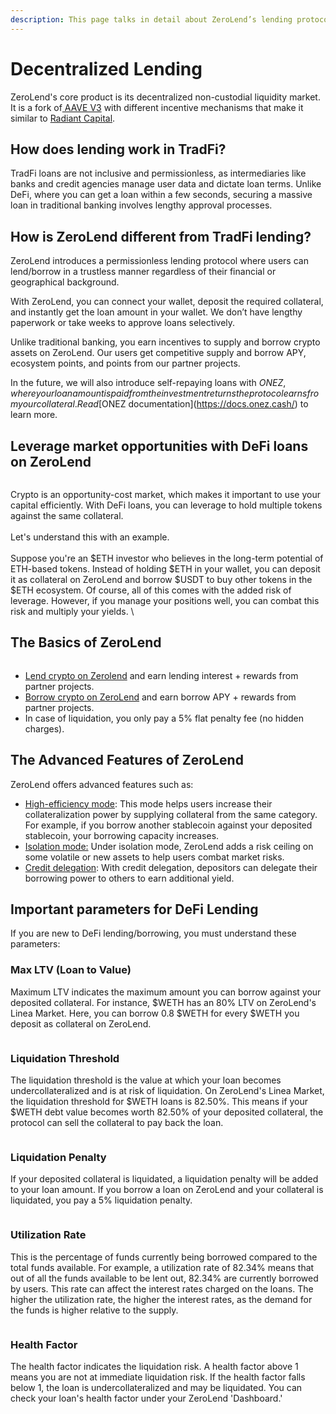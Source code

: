 ```yaml
---
description: This page talks in detail about ZeroLend’s lending protocol.
---
```


# Decentralized Lending

ZeroLend's core product is its decentralized non-custodial liquidity market. It is a fork of[ AAVE V3](https://aave.com/) with different incentive mechanisms that make it similar to [Radiant Capital](https://radiant.capital/).

## How does lending work in TradFi?      &#x20;

TradFi loans are not inclusive and permissionless, as intermediaries like banks and credit agencies manage user data and dictate loan terms. Unlike DeFi, where you can get a loan within a few seconds, securing a massive loan in traditional banking involves lengthy approval processes.&#x20;

## How is ZeroLend different from TradFi lending?

ZeroLend introduces a permissionless lending protocol where users can lend/borrow in a trustless manner regardless of their financial or geographical background.&#x20;

With ZeroLend, you can connect your wallet, deposit the required collateral, and instantly get the loan amount in your wallet. We don’t have lengthy paperwork or take weeks to approve loans selectively.     &#x20;

Unlike traditional banking, you earn incentives to supply and borrow crypto assets on ZeroLend. Our users get competitive supply and borrow APY, ecosystem points, and points from our partner projects.&#x20;

In the future, we will also introduce self-repaying loans with $ONEZ, where your loan amount is paid from the investment returns the protocol earns from your collateral. Read [$ONEZ documentation](https://docs.onez.cash/) to learn more.&#x20;

## Leverage market opportunities with DeFi loans on ZeroLend

<figure><img src="../.gitbook/assets/ZL Doc - Lending Compared.png" alt=""><figcaption></figcaption></figure>

Crypto is an opportunity-cost market, which makes it important to use your capital efficiently. With DeFi loans, you can leverage to hold multiple tokens against the same collateral.\
\
Let's understand this with an example.\
\
Suppose you're an $ETH investor who believes in the long-term potential of ETH-based tokens. Instead of holding $ETH in your wallet, you can deposit it as collateral on ZeroLend and borrow $USDT to buy other tokens in the $ETH ecosystem. Of course, all of this comes with the added risk of leverage. However, if you manage your positions well, you can combat this risk and multiply your yields. \




## The Basics of ZeroLend

<figure><img src="../.gitbook/assets/ZL Doc - Lending Borrowing.png" alt=""><figcaption></figcaption></figure>

* [Lend crypto on Zerolend](https://docs.zerolend.xyz/tutorials/how-to-supply-on-zerolend) and earn lending interest + rewards from partner projects.
* [Borrow crypto on ZeroLend](https://docs.zerolend.xyz/tutorials/how-to-borrow-on-zerolend) and earn borrow APY + rewards from partner projects.&#x20;
* In case of liquidation, you only pay a 5% flat penalty fee (no hidden charges). &#x20;

## The Advanced Features of ZeroLend

ZeroLend offers advanced features such as:&#x20;

* [High-efficiency mode](https://docs.zerolend.xyz/capital-efficiency/high-efficiency-mode-e-mode): This mode helps users increase their collateralization power by supplying collateral from the same category. For example, if you borrow another stablecoin against your deposited stablecoin, your borrowing capacity increases. &#x20;
* [Isolation mode:](https://docs.zerolend.xyz/capital-efficiency/isolation-mode) Under isolation mode, ZeroLend adds a risk ceiling on some volatile or new assets to help users combat market risks.&#x20;
* [Credit delegation](https://docs.zerolend.xyz/capital-efficiency/credit-delegation): With credit delegation, depositors can delegate their borrowing power to others to earn additional yield.&#x20;

## Important parameters for DeFi Lending

If you are new to DeFi lending/borrowing, you must understand these parameters:

### **Max LTV (Loan to Value)**

Maximum LTV indicates the maximum amount you can borrow against your deposited collateral. For instance, $WETH has an 80% LTV on ZeroLend's Linea Market. Here, you can borrow 0.8 $WETH for every $WETH you deposit as collateral on ZeroLend.&#x20;

<figure><img src="../.gitbook/assets/image (33).png" alt=""><figcaption></figcaption></figure>

### **Liquidation Threshold**

The liquidation threshold is the value at which your loan becomes undercollateralized and is at risk of liquidation. On ZeroLend's Linea Market, the liquidation threshold for $WETH loans is 82.50%. This means if your $WETH debt value becomes worth 82.50% of your deposited collateral, the protocol can sell the collateral to pay back the loan.

<figure><img src="../.gitbook/assets/image (34).png" alt=""><figcaption></figcaption></figure>

### **Liquidation Penalty**

&#x20;If your deposited collateral is liquidated, a liquidation penalty will be added to your loan amount. If you borrow a loan on ZeroLend and your collateral is liquidated, you pay a 5% liquidation penalty.&#x20;

<figure><img src="../.gitbook/assets/image (35).png" alt=""><figcaption></figcaption></figure>

### **Utilization Rate**

This is the percentage of funds currently being borrowed compared to the total funds available. For example, a utilization rate of 82.34% means that out of all the funds available to be lent out, 82.34% are currently borrowed by users. This rate can affect the interest rates charged on the loans. The higher the utilization rate, the higher the interest rates, as the demand for the funds is higher relative to the supply.

<figure><img src="../.gitbook/assets/image (36).png" alt=""><figcaption></figcaption></figure>

### **Health Factor**

The health factor indicates the liquidation risk. A health factor above 1 means you are not at immediate liquidation risk. If the health factor falls below 1, the loan is undercollateralized and may be liquidated. You can check your loan's health factor under your ZeroLend 'Dashboard.'

<figure><img src="../.gitbook/assets/image (1).png" alt=""><figcaption></figcaption></figure>
